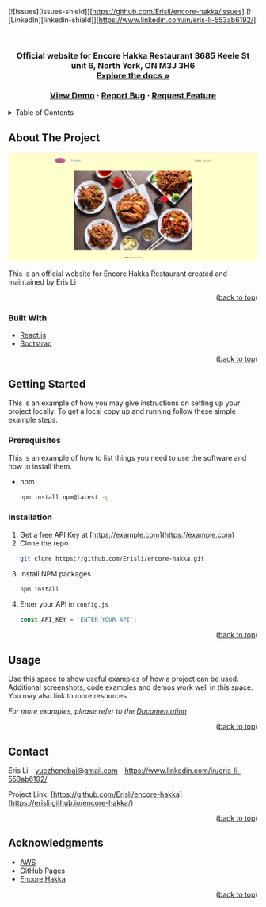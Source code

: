 <div id="top"></div>
<!--
*** Thanks for checking out the Best-README-Template. If you have a suggestion
*** that would make this better, please fork the repo and create a pull request
*** or simply open an issue with the tag "enhancement".
*** Don't forget to give the project a star!
*** Thanks again! Now go create something AMAZING! :D
-->



<!-- PROJECT SHIELDS -->
<!--
*** I'm using markdown "reference style" links for readability.
*** Reference links are enclosed in brackets [ ] instead of parentheses ( ).
*** See the bottom of this document for the declaration of the reference variables
*** for contributors-url, forks-url, etc. This is an optional, concise syntax you may use.
*** https://www.markdownguide.org/basic-syntax/#reference-style-links
-->
[![Issues][issues-shield]][https://github.com/Erisli/encore-hakka/issues]
[![LinkedIn][linkedin-shield]][https://www.linkedin.com/in/eris-li-553ab6192/]



<!-- PROJECT LOGO -->
<br />
<div align="center">


<h3 align="center"Encore Hakka Restaurant</h3>

  <p align="center">
    Official website for Encore Hakka Restaurant 3685 Keele St unit 6, North York, ON M3J 3H6
    <br />
    <a href="https://github.com/Erisli/encore-hakka"><strong>Explore the docs »</strong></a>
    <br />
    <br />
    <a href="https://github.com/Erisli/encore-hakka">View Demo</a>
    ·
    <a href="https://github.com/Erisli/encore-hakka/issues">Report Bug</a>
    ·
    <a href="https://github.com/Erisli/encore-hakka/issues">Request Feature</a>
  </p>
</div>



<!-- TABLE OF CONTENTS -->
<details>
  <summary>Table of Contents</summary>
  <ol>
    <li>
      <a href="#about-the-project">About The Project</a>
      <ul>
        <li><a href="#built-with">Built With</a></li>
      </ul>
    </li>
    <li>
      <a href="#getting-started">Getting Started</a>
      <ul>
        <li><a href="#prerequisites">Prerequisites</a></li>
        <li><a href="#installation">Installation</a></li>
      </ul>
    </li>
    <li><a href="#usage">Usage</a></li>
    <li><a href="#contact">Contact</a></li>
    <li><a href="#acknowledgments">Acknowledgments</a></li>
  </ol>
</details>



<!-- ABOUT THE PROJECT -->
## About The Project

[![Product Name Screen Shot][product-screenshot]](https://github.com/Erisli/encore-hakka)

This is an official website for Encore Hakka Restaurant created and maintained by Eris Li
<p align="right">(<a href="#top">back to top</a>)</p>



### Built With
* [React.js](https://reactjs.org/)
* [Bootstrap](https://getbootstrap.com)

<p align="right">(<a href="#top">back to top</a>)</p>



<!-- GETTING STARTED -->
## Getting Started

This is an example of how you may give instructions on setting up your project locally.
To get a local copy up and running follow these simple example steps.

### Prerequisites

This is an example of how to list things you need to use the software and how to install them.
* npm
  ```sh
  npm install npm@latest -g
  ```

### Installation

1. Get a free API Key at [https://example.com](https://example.com)
2. Clone the repo
   ```sh
   git clone https://github.com/Erisli/encore-hakka.git
   ```
3. Install NPM packages
   ```sh
   npm install
   ```
4. Enter your API in `config.js`
   ```js
   const API_KEY = 'ENTER YOUR API';
   ```

<p align="right">(<a href="#top">back to top</a>)</p>



<!-- USAGE EXAMPLES -->
## Usage

Use this space to show useful examples of how a project can be used. Additional screenshots, code examples and demos work well in this space. You may also link to more resources.

_For more examples, please refer to the [Documentation](https://example.com)_

<p align="right">(<a href="#top">back to top</a>)</p>



<!-- CONTACT -->
## Contact

Eris Li - yuezhengbai@gmail.com - https://www.linkedin.com/in/eris-li-553ab6192/

Project Link: [https://github.com/Erisli/encore-hakka] (https://erisli.github.io/encore-hakka/)

<p align="right">(<a href="#top">back to top</a>)</p>



<!-- ACKNOWLEDGMENTS -->
## Acknowledgments

* [AWS](https://aws.amazon.com/)
* [GitHub Pages](https://pages.github.com)
* [Encore Hakka](https://www.tripadvisor.ca/Restaurant_Review-g155019-d23597339-Reviews-Encore_Hakka_Restaurant-Toronto_Ontario.html)

<p align="right">(<a href="#top">back to top</a>)</p>



<!-- MARKDOWN LINKS & IMAGES -->
<!-- https://www.markdownguide.org/basic-syntax/#reference-style-links -->
[linkedin-url]: https://www.linkedin.com/in/eris-li-553ab6192/
[product-screenshot]: https://github.com/Erisli/encore-hakka/blob/main/productCapture.JPG
